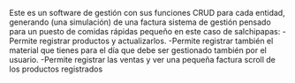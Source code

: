 Este es un software de gestión con sus funciones CRUD para cada entidad, generando (una simulación) de una factura
sistema de gestión pensado para un puesto de comidas rápidas pequeño en este caso de salchipapas:
-Permite registrar productos y actualizarlos.
-Permite registrar también el material que tienes para el día que debe ser gestionado también por el usuario.
-Permite registrar las ventas y ver una pequeña factura scroll de los productos registrados